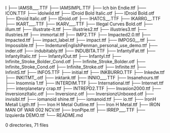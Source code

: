 I
├── IAMSB___.TTF
├── IAMSIMPL.TTF
├── Ich bin Endie.ttf
├── ICON.TTF
├── idolwild.ttf
├── IDroid Bold Italic.otf
├── IDroid Bold.otf
├── IDroid Italic.otf
├── IDroid.otf
├── IHATCS__.TTF
├── IKARRG__.TTF
├── IKART___.TTF
├── IKARV___.TTF
├── Illegal Curves Bold.otf
├── illum.ttf
├── illustrate-it.ttf
├── illustries2.ttf
├── illustries3.ttf
├── illustries.ttf
├── immortal.ttf
├── IMP2.TTF
├── Impacted2.0.ttf
├── Impacted.ttf
├── impact_label.ttf
├── impact.ttf
├── IMPOS0__.ttf
├── Impossible.ttf
├── IndentureEnglishPenman_personal_use_demo.ttf
├── inder.otf
├── indubitably.ttf
├── INDUBITA.TTF
├── InfantylFat.ttf
├── InfantylItalic.ttf
├── InfantylOut.ttf
├── Infantyl.ttf
├── Infinite_Stroke_Bolder_Cond.otf
├── Infinite_Stroke_Bolder.otf
├── Infinite_Stroke_Cond.otf
├── Infinite_Stroke.otf
├── Infinite.ttf
├── InfinitS.ttf
├── INFO5.TTF
├── initial.ttf
├── INKBURRO.TTF
├── Inkedw.ttf
├── INKITMT_.otf
├── inktank.ttf
├── INNIO___.TTF
├── Insanehours.ttf
├── Insomnia 1.ttf
├── INTERDIM.TTF
├── International.ttf
├── Internet.ttf
├── interplanetary crap.ttf
├── INTREPD2.TTF
├── Invasion2000.ttf
├── InversionzItalic.otf
├── Inversionz.otf
├── InversionzUnboxed.otf
├── invisibl.ttf
├── iomanoid shine.ttf
├── iomanoid.ttf
├── io.ttf
├── IronH Metall Ligth.ttf
├── Iron H Metal Outline.ttf
├── Iron H Metal.ttf
├── IRON MAN OF WAR 002 NCV.ttf
├── IronPipe.ttf
├── IRREP___.TTF
├── Izquierda DEMO.ttf
└── README.md

0 directories, 71 files
